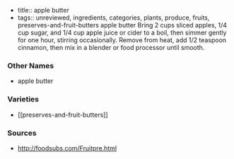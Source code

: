 - title:: apple butter
- tags:: unreviewed, ingredients, categories, plants, produce, fruits, preserves-and-fruit-butters
apple butter Bring 2 cups sliced apples, 1/4 cup sugar, and 1/4 cup apple juice or cider to a boil, then simmer gently for one hour, stirring occasionally. Remove from heat, add 1/2 teaspoon cinnamon, then mix in a blender or food processor until smooth.

### Other Names

* apple butter

### Varieties

* [[preserves-and-fruit-butters]]

### Sources
* http://foodsubs.com/Fruitpre.html
